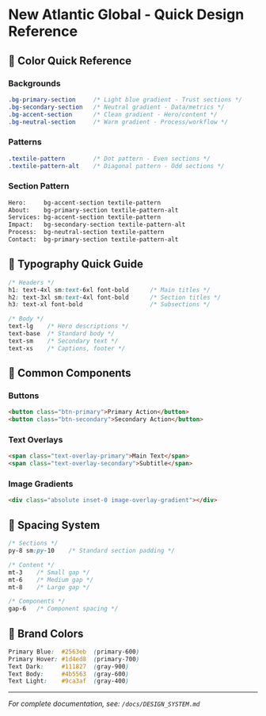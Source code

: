# New Atlantic Global - Quick Design Reference

## 🎨 **Color Quick Reference**

### Backgrounds
```css
.bg-primary-section     /* Light blue gradient - Trust sections */
.bg-secondary-section   /* Neutral gradient - Data/metrics */
.bg-accent-section      /* Clean gradient - Hero/content */
.bg-neutral-section     /* Warm gradient - Process/workflow */
```

### Patterns
```css
.textile-pattern        /* Dot pattern - Even sections */
.textile-pattern-alt    /* Diagonal pattern - Odd sections */
```

### Section Pattern
```html
Hero:     bg-accent-section textile-pattern
About:    bg-primary-section textile-pattern-alt
Services: bg-accent-section textile-pattern
Impact:   bg-secondary-section textile-pattern-alt
Process:  bg-neutral-section textile-pattern
Contact:  bg-primary-section textile-pattern-alt
```

## 📝 **Typography Quick Guide**

```css
/* Headers */
h1: text-4xl sm:text-6xl font-bold      /* Main titles */
h2: text-3xl sm:text-4xl font-bold      /* Section titles */
h3: text-xl font-bold                   /* Subsections */

/* Body */
text-lg    /* Hero descriptions */
text-base  /* Standard body */
text-sm    /* Secondary text */
text-xs    /* Captions, footer */
```

## 🧩 **Common Components**

### Buttons
```html
<button class="btn-primary">Primary Action</button>
<button class="btn-secondary">Secondary Action</button>
```

### Text Overlays
```html
<span class="text-overlay-primary">Main Text</span>
<span class="text-overlay-secondary">Subtitle</span>
```

### Image Gradients
```html
<div class="absolute inset-0 image-overlay-gradient"></div>
```

## 📱 **Spacing System**

```css
/* Sections */
py-8 sm:py-10    /* Standard section padding */

/* Content */
mt-3    /* Small gap */
mt-6    /* Medium gap */
mt-8    /* Large gap */

/* Components */
gap-6   /* Component spacing */
```

## 🎯 **Brand Colors**

```css
Primary Blue:  #2563eb  (primary-600)
Primary Hover: #1d4ed8  (primary-700)
Text Dark:     #111827  (gray-900)
Text Body:     #4b5563  (gray-600)
Text Light:    #9ca3af  (gray-400)
```

---

*For complete documentation, see: `/docs/DESIGN_SYSTEM.md`*